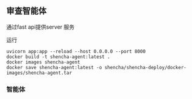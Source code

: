 ## 审查智能体

通过fast api提供server 服务

运行
```commandline
uvicorn app:app --reload --host 0.0.0.0 --port 8000
docker build -t shencha-agent:latest .
docker images shencha-agent
docker save shencha-agent:latest -o shencha/shencha-deploy/docker-images/shencha-agent.tar
```
### 智能体
